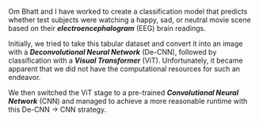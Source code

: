 Om Bhatt and I have worked to create a classification model that predicts whether test subjects were watching a happy, sad, or neutral movie scene based on their <b><em>electroencephalogram</em></b> (EEG) brain readings.

Initially, we tried to take this tabular dataset and convert it into an image with a <em><b>Deconvolutional Neural Network</b></em> (De-CNN), followed by classification with a <b><em>Visual Transformer</b></em> (ViT). Unfortunately, it became apparent that we did not have the computational resources for such an endeavor.

We then switched the ViT stage to a pre-trained <b><em>Convolutional Neural Network</b></em> (CNN) and managed to achieve a more reasonable runtime with this De-CNN -> CNN strategy.
